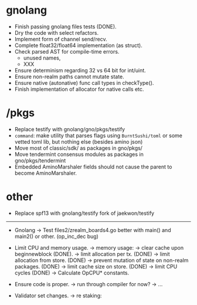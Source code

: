 # gnolang
  * Finish passing gnolang files tests (DONE).
  * Dry the code with select refactors.
  * Implement form of channel send/recv.
  * Complete float32/float64 implementation (as struct).
  * Check parsed AST for compile-time errors.
    - unused names,
    - XXX
  * Ensure determinism regarding 32 vs 64 bit for int/uint.
  * Ensure non-realm paths cannot mutate state.
  * Ensure native (autonative) func call types in checkType().
  * Finish implementation of allocator for native calls etc.

# /pkgs
  * Replace testify with gnolang/gno/pkgs/testify
  * `command`: make utility that parses flags using `BurntSushi/toml` or some vetted toml lib, but nothing else (besides amino json)
  * Move most of classic/sdk/ as packages in gno/pkgs/
  * Move tendermint consensus modules as packages in gno/pkgs/tendermint
  * Embedded AminoMarshaler fields should not cause the parent to become AminoMarshaler.

# other
  * Replace spf13 with gnolang/testify fork of jaekwon/testify

----------------------------------------

* Gnolang
 -> Test files2/zrealm_boards4.go better with main() and main2() or other. (op_inc_dec bug)

* Limit CPU and memory usage.
 -> memory usage: 
 -> clear cache upon beginnewblock (DONE).
 -> limit allocation per tx. (DONE)
 -> limit allocation from store. (DONE)
 -> prevent mutation of state on non-realm packages. (DONE)
 -> limit cache size on store. (DONE)
 -> limit CPU cycles (DONE)
 -> Calculate OpCPU\* constants.

* Ensure code is proper.
 -> run through compiler for now?
 -> ...

* Validator set changes.
 -> re staking:
